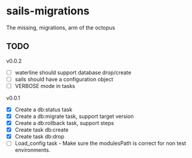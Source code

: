 # sails-migrations

The missing, migrations, arm of the octopus

## TODO

v0.0.2
- [ ] waterline should support database drop/create
- [ ] sails should have a configuration object
- [ ] VERBOSE mode in tasks

v0.0.1
- [x] Create a db:status task
- [x] Create a db:migrate task, support target version
- [x] Create a db:rollback task, support steps
- [x] Create task db:create
- [x] Create task db:drop
- [ ] Load_config task - Make sure the modulesPath is correct for non test 
  environments.
